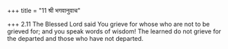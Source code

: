 +++
title = "11 श्री भगवानुवाच"

+++
2.11 The Blessed Lord said You grieve for whose who are not to be
grieved for; and you speak words of wisdom! The learned do not grieve
for the departed and those who have not departed.
